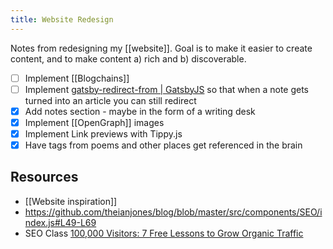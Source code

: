 ```yaml
---
title: Website Redesign
---
```


Notes from redesigning my [[website]]. Goal is to make it easier to create content, and to make content a) rich and b) discoverable.

- [ ] Implement [[Blogchains]]
- [ ] Implement [gatsby-redirect-from | GatsbyJS](https://www.gatsbyjs.org/packages/gatsby-redirect-from/) so that when a note gets turned into an article you can still redirect
- [x] Add notes section - maybe in the form of a writing desk
- [x] Implement [[OpenGraph]] images
- [x] Implement Link previews with Tippy.js
- [x] Have tags from poems and other places get referenced in the brain

## Resources

- [[Website inspiration]]
- https://github.com/theianjones/blog/blob/master/src/components/SEO/index.js#L49-L69
- SEO Class [100,000 Visitors: 7 Free Lessons to Grow Organic Traffic](https://www.growthmachine.com/free-course)
